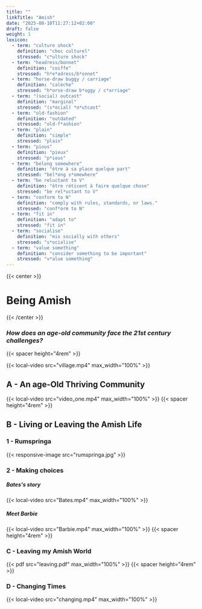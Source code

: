 ```yaml
---
title: ""
linkTitle: "Amish"
date: "2025-08-10T11:27:12+02:00"
draft: false
weight: 1
lexicon:
  - term: "culture shock"
    definition: "choc culturel"
    stressed: "c*ulture shock"
  - term: "headress/bonnet"
    definition: "coiffe"
    stressed: "h*e*adress/b*onnet"
  - term: "horse-draw buggy / carriage"
    definition: "calèche"
    stressed: "h*orse-draw b*uggy / c*arriage"
  - term: "(social) outcast"
    definition: "marginal"
    stressed: "(s*ocial) *o*utcast"
  - term: "old-fashion"
    definition: "outdated"
    stressed: "old-f*ashion"
  - term: "plain"
    definition: "simple"
    stressed: "plain"
  - term: "pious"
    definition: "pieux"
    stressed: "p*ious"
  - term: "belong somewhere"
    definition: "être à sa place quelque part"
    stressed: "bel*ong s*omewhere"
  - term: "be reluctant to V"
    definition: "être réticent à faire quelque chose"
    stressed: "be rel*uctant to V"
  - term: "conform to N"
    definition: "comply with rules, standards, or laws."
    stressed: "conf*orm to N"
  - term: "fit in"
    definition: "adapt to"
    stressed: "fit in"
  - term: "socialise"
    definition: "mix socially with others"
    stressed: "s*ocialise"
  - term: "value something"
    definition: "consider something to be important"
    stressed: "v*alue something"
---
```

{{< center >}}
# Being Amish
{{< /center >}}
### <i> How does an age-old community face the 21st century challenges? </i>

{{< spacer height="4rem" >}}

{{< local-video src="village.mp4" max_width="100%" >}}

## A - An age-Old Thriving Community  

{{< local-video src="video_one.mp4" max_width="100%" >}}
{{< spacer height="4rem" >}}

## B - Living or Leaving the Amish Life

### 1 - Rumspringa  

{{< responsive-image src="rumspringa.jpg" >}}

### 2 - Making choices

##### Bates's story
{{< local-video src="Bates.mp4" max_width="100%" >}}

##### Meet Barbie
{{< local-video src="Barbie.mp4" max_width="100%" >}}
{{< spacer height="4rem" >}}

### C - Leaving my Amish World

{{< pdf src="leaving.pdf" max_width="100%" >}}
{{< spacer height="4rem" >}}

### D - Changing Times

{{< local-video src="changing.mp4" max_width="100%" >}}
